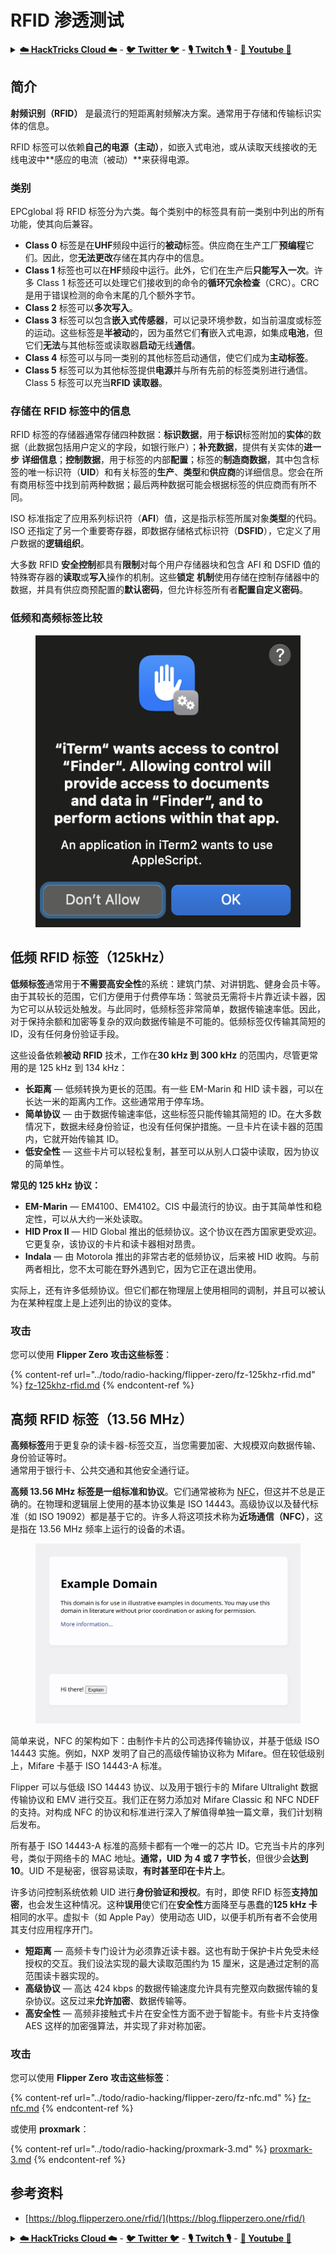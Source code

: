 # RFID 渗透测试

<details>

<summary><a href="https://cloud.hacktricks.xyz/pentesting-cloud/pentesting-cloud-methodology"><strong>☁️ HackTricks Cloud ☁️</strong></a> - <a href="https://twitter.com/hacktricks_live"><strong>🐦 Twitter 🐦</strong></a> - <a href="https://www.twitch.tv/hacktricks_live/schedule"><strong>🎙️ Twitch 🎙️</strong></a> - <a href="https://www.youtube.com/@hacktricks_LIVE"><strong>🎥 Youtube 🎥</strong></a></summary>

* 您在**网络安全公司**工作吗？想要在 HackTricks 中看到您的**公司广告**？或者想要访问**PEASS 的最新版本或下载 HackTricks 的 PDF**？请查看[**订阅计划**](https://github.com/sponsors/carlospolop)！
* 探索我们的独家[NFTs 集合**The PEASS Family**](https://opensea.io/collection/the-peass-family)
* 获取[**官方 PEASS & HackTricks 商品**](https://peass.creator-spring.com)
* **加入** [**💬**](https://emojipedia.org/speech-balloon/) **Discord 群组**](https://discord.gg/hRep4RUj7f) 或 **电报群组**](https://t.me/peass) 或在 **Twitter** 🐦[**@carlospolopm**](https://twitter.com/hacktricks_live)** 上**关注我。
* 通过向 [**hacktricks 仓库**](https://github.com/carlospolop/hacktricks) 和 [**hacktricks-cloud 仓库**](https://github.com/carlospolop/hacktricks-cloud) 提交 PR 来分享您的黑客技巧。

</details>

## 简介

**射频识别（RFID）** 是最流行的短距离射频解决方案。通常用于存储和传输标识实体的信息。

RFID 标签可以依赖**自己的电源（主动）**，如嵌入式电池，或从读取天线接收的无线电波中**感应的电流（被动）**来获得电源。

### 类别

EPCglobal 将 RFID 标签分为六类。每个类别中的标签具有前一类别中列出的所有功能，使其向后兼容。

* **Class 0** 标签是在**UHF**频段中运行的**被动**标签。供应商在生产工厂**预编程**它们。因此，您**无法更改**存储在其内存中的信息。
* **Class 1** 标签也可以在**HF**频段中运行。此外，它们在生产后**只能写入一次**。许多 Class 1 标签还可以处理它们接收到的命令的**循环冗余检查**（CRC）。CRC 是用于错误检测的命令末尾的几个额外字节。
* **Class 2** 标签可以**多次写入**。
* **Class 3** 标签可以包含**嵌入式传感器**，可以记录环境参数，如当前温度或标签的运动。这些标签是**半被动**的，因为虽然它们**有**嵌入式电源，如集成**电池**，但它们**无法**与其他标签或读取器**启动**无线**通信**。
* **Class 4** 标签可以与同一类别的其他标签启动通信，使它们成为**主动标签**。
* **Class 5** 标签可以为其他标签提供**电源**并与所有先前的标签类别进行通信。Class 5 标签可以充当**RFID 读取器**。

### 存储在 RFID 标签中的信息

RFID 标签的存储器通常存储四种数据：**标识数据**，用于**标识**标签附加的**实体**的数据（此数据包括用户定义的字段，如银行账户）；**补充数据**，提供有关实体的**进一步** **详细信息**；**控制数据**，用于标签的内部**配置**；标签的**制造商数据**，其中包含标签的唯一标识符（**UID**）和有关标签的**生产**、**类型**和**供应商**的详细信息。您会在所有商用标签中找到前两种数据；最后两种数据可能会根据标签的供应商而有所不同。

ISO 标准指定了应用系列标识符（**AFI**）值，这是指示标签所属对象**类型**的代码。ISO 还指定了另一个重要寄存器，即数据存储格式标识符（**DSFID**），它定义了用户数据的**逻辑组织**。

大多数 RFID **安全控制**都具有**限制**对每个用户存储器块和包含 AFI 和 DSFID 值的特殊寄存器的**读取**或**写入**操作的机制。这些**锁定** **机制**使用存储在控制存储器中的数据，并具有供应商预配置的**默认密码**，但允许标签所有者**配置自定义密码**。

### 低频和高频标签比较

<figure><img src="../.gitbook/assets/image (27).png" alt=""><figcaption></figcaption></figure>

## 低频 RFID 标签（125kHz）

**低频标签**通常用于**不需要高安全性**的系统：建筑门禁、对讲钥匙、健身会员卡等。由于其较长的范围，它们方便用于付费停车场：驾驶员无需将卡片靠近读卡器，因为它可以从较远处触发。与此同时，低频标签非常简单，数据传输速率低。因此，对于保持余额和加密等复杂的双向数据传输是不可能的。低频标签仅传输其简短的 ID，没有任何身份验证手段。

这些设备依赖**被动** **RFID** 技术，工作在**30 kHz 到 300 kHz** 的范围内，尽管更常用的是 125 kHz 到 134 kHz：

* **长距离** — 低频转换为更长的范围。有一些 EM-Marin 和 HID 读卡器，可以在长达一米的距离内工作。这些通常用于停车场。
* **简单协议** — 由于数据传输速率低，这些标签只能传输其简短的 ID。在大多数情况下，数据未经身份验证，也没有任何保护措施。一旦卡片在读卡器的范围内，它就开始传输其 ID。
* **低安全性** — 这些卡片可以轻松复制，甚至可以从别人口袋中读取，因为协议的简单性。

**常见的 125 kHz 协议：**

* **EM-Marin** — EM4100、EM4102。CIS 中最流行的协议。由于其简单性和稳定性，可以从大约一米处读取。
* **HID Prox II** — HID Global 推出的低频协议。这个协议在西方国家更受欢迎。它更复杂，该协议的卡片和读卡器相对昂贵。
* **Indala** — 由 Motorola 推出的非常古老的低频协议，后来被 HID 收购。与前两者相比，您不太可能在野外遇到它，因为它正在退出使用。

实际上，还有许多低频协议。但它们都在物理层上使用相同的调制，并且可以被认为在某种程度上是上述列出的协议的变体。

### 攻击

您可以使用 **Flipper Zero** **攻击这些标签**：

{% content-ref url="../todo/radio-hacking/flipper-zero/fz-125khz-rfid.md" %}
[fz-125khz-rfid.md](../todo/radio-hacking/flipper-zero/fz-125khz-rfid.md)
{% endcontent-ref %}

## 高频 RFID 标签（13.56 MHz）

**高频标签**用于更复杂的读卡器-标签交互，当您需要加密、大规模双向数据传输、身份验证等时。\
通常用于银行卡、公共交通和其他安全通行证。

**高频 13.56 MHz 标签是一组标准和协议**。它们通常被称为 [NFC](https://nfc-forum.org/what-is-nfc/about-the-technology/)，但这并不总是正确的。在物理和逻辑层上使用的基本协议集是 ISO 14443。高级协议以及替代标准（如 ISO 19092）都是基于它的。许多人将这项技术称为**近场通信（NFC）**，这是指在 13.56 MHz 频率上运行的设备的术语。

<figure><img src="../.gitbook/assets/image (22).png" alt=""><figcaption></figcaption></figure>

简单来说，NFC 的架构如下：由制作卡片的公司选择传输协议，并基于低级 ISO 14443 实施。例如，NXP 发明了自己的高级传输协议称为 Mifare。但在较低级别上，Mifare 卡基于 ISO 14443-A 标准。

Flipper 可以与低级 ISO 14443 协议、以及用于银行卡的 Mifare Ultralight 数据传输协议和 EMV 进行交互。我们正在努力添加对 Mifare Classic 和 NFC NDEF 的支持。对构成 NFC 的协议和标准进行深入了解值得单独一篇文章，我们计划稍后发布。

所有基于 ISO 14443-A 标准的高频卡都有一个唯一的芯片 ID。它充当卡片的序列号，类似于网络卡的 MAC 地址。**通常，UID 为 4 或 7 字节长**，但很少会**达到 10**。UID 不是秘密，很容易读取，**有时甚至印在卡片上**。

许多访问控制系统依赖 UID 进行**身份验证和授权**。有时，即使 RFID 标签**支持加密**，也会发生这种情况。这种**误用**使它们在**安全性**方面降至与愚蠢的**125 kHz 卡**相同的水平。虚拟卡（如 Apple Pay）使用动态 UID，以便手机所有者不会使用其支付应用程序开门。

* **短距离** — 高频卡专门设计为必须靠近读卡器。这也有助于保护卡片免受未经授权的交互。我们设法实现的最大读取范围约为 15 厘米，这是通过定制的高范围读卡器实现的。
* **高级协议** — 高达 424 kbps 的数据传输速度允许具有完整双向数据传输的复杂协议。这反过来**允许加密**、数据传输等。
* **高安全性** — 高频非接触式卡片在安全性方面不逊于智能卡。有些卡片支持像 AES 这样的加密强算法，并实现了非对称加密。

### 攻击

您可以使用 **Flipper Zero** **攻击这些标签**：

{% content-ref url="../todo/radio-hacking/flipper-zero/fz-nfc.md" %}
[fz-nfc.md](../todo/radio-hacking/flipper-zero/fz-nfc.md)
{% endcontent-ref %}

或使用 **proxmark**：

{% content-ref url="../todo/radio-hacking/proxmark-3.md" %}
[proxmark-3.md](../todo/radio-hacking/proxmark-3.md)
{% endcontent-ref %}

## 参考资料

* [https://blog.flipperzero.one/rfid/](https://blog.flipperzero.one/rfid/)

<details>

<summary><a href="https://cloud.hacktricks.xyz/pentesting-cloud/pentesting-cloud-methodology"><strong>☁️ HackTricks Cloud ☁️</strong></a> - <a href="https://twitter.com/hacktricks_live"><strong>🐦 Twitter 🐦</strong></a> - <a href="https://www.twitch.tv/hacktricks_live/schedule"><strong>🎙️ Twitch 🎙️</strong></a> - <a href="https://www.youtube.com/@hacktricks_LIVE"><strong>🎥 Youtube 🎥</strong></a></summary>

* 您在**网络安全公司**工作吗？想要在 HackTricks 中看到您的**公司广告**？或者想要访问**PEASS 的最新版本或下载 HackTricks 的 PDF**？请查看[**订阅计划**](https://github.com/sponsors/carlospolop)！
* 探索我们的独家[NFTs 集合**The PEASS Family**](https://opensea.io/collection/the-peass-family)
* 获取[**官方 PEASS & HackTricks 商品**](https://peass.creator-spring.com)
* **加入** [**💬**](https://emojipedia.org/speech-balloon/) **Discord 群组**](https://discord.gg/hRep4RUj7f) 或 **电报群组**](https://t.me/peass) 或在 **Twitter** 🐦[**@carlospolopm**](https://twitter.com/hacktricks_live)** 上**关注我。
* 通过向 [**hacktricks 仓库**](https://github.com/carlospolop/hacktricks) **和** [**hacktricks-cloud 仓库**](https://github.com/carlospolop/hacktricks-cloud) 提交 PR 来分享您的黑客技巧。

</details>
